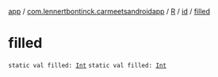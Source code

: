 [app](../../../index.md) / [com.lennertbontinck.carmeetsandroidapp](../../index.md) / [R](../index.md) / [id](index.md) / [filled](./filled.md)

# filled

`static val filled: `[`Int`](https://kotlinlang.org/api/latest/jvm/stdlib/kotlin/-int/index.html)
`static val filled: `[`Int`](https://kotlinlang.org/api/latest/jvm/stdlib/kotlin/-int/index.html)